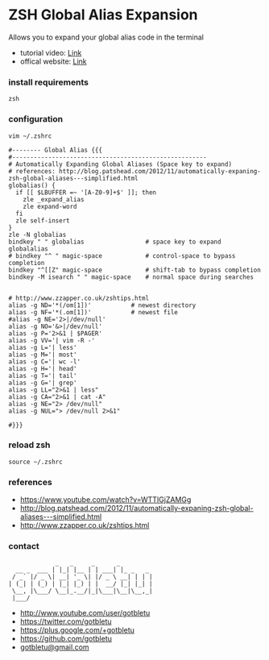 # ZSH Global Alias Expansion
Allows you to expand your global alias code in the terminal

* tutorial video: [Link](https://www.youtube.com/watch?v=WTTIGjZAMGg)
* offical website: [Link](https://www.youtube.com/user/gotbletu)

### install requirements
    zsh

### configuration
    vim ~/.zshrc

    #-------- Global Alias {{{
    #------------------------------------------------------
    # Automatically Expanding Global Aliases (Space key to expand)
    # references: http://blog.patshead.com/2012/11/automatically-expaning-zsh-global-aliases---simplified.html 
    globalias() {
      if [[ $LBUFFER =~ '[A-Z0-9]+$' ]]; then
        zle _expand_alias
        zle expand-word
      fi
      zle self-insert
    }
    zle -N globalias
    bindkey " " globalias                 # space key to expand globalalias
    # bindkey "^ " magic-space            # control-space to bypass completion
    bindkey "^[[Z" magic-space            # shift-tab to bypass completion
    bindkey -M isearch " " magic-space    # normal space during searches
    
    
    # http://www.zzapper.co.uk/zshtips.html
    alias -g ND='*(/om[1])' 	      # newest directory
    alias -g NF='*(.om[1])' 	      # newest file
    #alias -g NE='2>|/dev/null'
    alias -g NO='&>|/dev/null'
    alias -g P='2>&1 | $PAGER'
    alias -g VV='| vim -R -'
    alias -g L='| less'
    alias -g M='| most'
    alias -g C='| wc -l'
    alias -g H='| head'
    alias -g T='| tail'
    alias -g G='| grep'
    alias -g LL="2>&1 | less"
    alias -g CA="2>&1 | cat -A"
    alias -g NE="2> /dev/null"
    alias -g NUL="> /dev/null 2>&1"
    
    #}}}


### reload zsh

    source ~/.zshrc

### references
- https://www.youtube.com/watch?v=WTTIGjZAMGg
- http://blog.patshead.com/2012/11/automatically-expaning-zsh-global-aliases---simplified.html
- http://www.zzapper.co.uk/zshtips.html

### contact

                 _   _     _      _         
      __ _  ___ | |_| |__ | | ___| |_ _   _ 
     / _` |/ _ \| __| '_ \| |/ _ \ __| | | |
    | (_| | (_) | |_| |_) | |  __/ |_| |_| |
     \__, |\___/ \__|_.__/|_|\___|\__|\__,_|
     |___/                                  

- http://www.youtube.com/user/gotbletu
- https://twitter.com/gotbletu
- https://plus.google.com/+gotbletu
- https://github.com/gotbletu
- gotbletu@gmail.com


